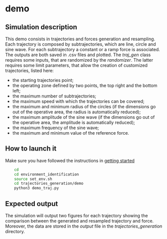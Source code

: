 # demo

## Simulation description

This demo consists in trajectories and forces generation and resampling.
Each trajectory is composed by subtrajectories, which are line, circle and sine wave.
For each subtrajectory a constant or a ramp force is associated.
The outputs are both saved in .csv files and plotted.
The _traj_gen_ class requires some inputs, that are randomized by the _randomizer_.
The latter requires some limit parameters, that allow the creation of customized trajectories, listed here:

* the starting trajectories point;
* the operating zone defined by two points, the top right and the bottom left;
* the maximum number of subtrajectories;
* the maximum speed with which the trajectories can be covered;
* the maximum and minimum radius of the circles (if the dimensions go out of the operative area, the radius is automatically reduced);
* the maximum amplitude of the sine wave (if the dimensions go out of the operative area, the amplitude is automatically reduced);
* the maximum frequency of the sine wave;
* the maximum and minimum value of the reference force.

## How to launch it

Make sure you have followed the instructions in [getting started](../../Readme.md)

```sh
    cd 
    cd environment_identification
    source set_env.sh
    cd trajectories_generation/demo
    python3 demo_traj.py
```

## Expected output

The simulation will output two figures for each trajectory showing the comparison between the generated and resampled trajectory and force.
Moreover, the data are stored in the _output_ file in the _trajectories_generation_ directory.

